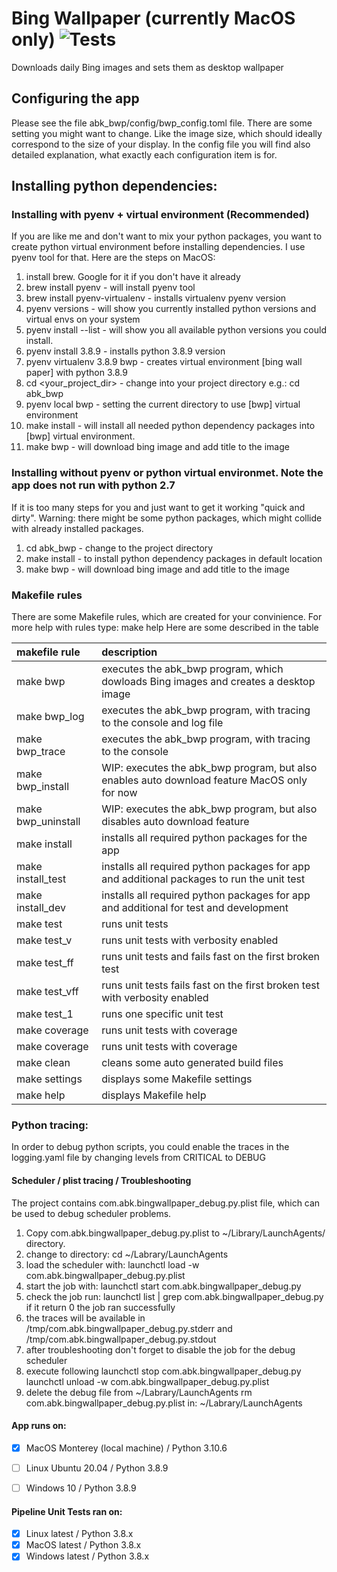 # Bing Wallpaper (currently MacOS only) ![Tests](https://github.com/alexbigkid/abk_bwp/actions/workflows/pipeline.yml/badge.svg)
Downloads daily Bing images and sets them as desktop wallpaper


## Configuring the app
Please see the file abk_bwp/config/bwp_config.toml file. There are some setting you might want to change.
Like the image size, which should ideally correspond to the size of your display.
In the config file you will find also detailed explanation, what exactly each configuration item is for.


## Installing python dependencies:
### Installing with pyenv + virtual environment (Recommended)
If you are like me and don't want to mix your python packages, you want to create python virtual environment before installing dependencies.
I use pyenv tool for that. Here are the steps on MacOS:
1. install brew. Google for it if you don't have it already
2. brew install pyenv - will install pyenv tool
3. brew install pyenv-virtualenv - installs virtualenv pyenv version
4. pyenv versions - will show you currently installed python versions and virtual envs on your system
5. pyenv install --list - will show you all available python versions you could install.
6. pyenv install 3.8.9 - installs python 3.8.9 version
7. pyenv virtualenv 3.8.9 bwp - creates virtual environment [bing wall paper] with python 3.8.9
8. cd <your_project_dir> - change into your project directory e.g.: cd abk_bwp
9. pyenv local bwp - setting the current directory to use [bwp] virtual environment
10. make install - will install all needed python dependency packages into [bwp] virtual environment.
11. make bwp - will download bing image and add title to the image


### Installing without pyenv or python virtual environmet. Note the app does not run with python 2.7
If it is too many steps for you and just want to get it working "quick and dirty".
Warning: there might be some python packages, which might collide with already installed packages.
1. cd abk_bwp - change to the project directory
2. make install - to install python dependency packages in default location
3. make bwp - will download bing image and add title to the image


### Makefile rules
There are some Makefile rules, which are created for your convinience. For more help with rules type: make help
Here are some described in the table

| makefile rule      | description                                                                                  |
| :----------------- | :------------------------------------------------------------------------------------------- |
| make bwp           | executes the abk_bwp program, which dowloads Bing images and creates a desktop image         |
| make bwp_log       | executes the abk_bwp program, with tracing to the console and log file                       |
| make bwp_trace     | executes the abk_bwp program, with tracing to the console                                    |
| make bwp_install   | WIP: executes the abk_bwp program, but also enables auto download feature MacOS only for now |
| make bwp_uninstall | WIP: executes the abk_bwp program, but also disables auto download feature                   |
| make install       | installs all required python packages for the app                                            |
| make install_test  | installs all required python packages for app and additional packages to run the unit test   |
| make install_dev   | installs all required python packages for app and additional for test and development        |
| make test          | runs unit tests                                                                              |
| make test_v        | runs unit tests with verbosity enabled                                                       |
| make test_ff       | runs unit tests and fails fast on the first broken test                                      |
| make test_vff      | runs unit tests fails fast on the first broken test with verbosity enabled                   |
| make test_1 <test> | runs one specific unit test                                                                  |
| make coverage      | runs unit tests with coverage                                                                |
| make coverage      | runs unit tests with coverage                                                                |
| make clean         | cleans some auto generated build files                                                       |
| make settings      | displays some Makefile settings                                                              |
| make help          | displays Makefile help                                                                       |


### Python tracing:
In order to debug python scripts, you could enable the traces in the
logging.yaml file by changing levels from CRITICAL to DEBUG


#### Scheduler / plist tracing / Troubleshooting
The project contains com.abk.bingwallpaper_debug.py.plist file, which can be used to debug scheduler problems.
1. Copy com.abk.bingwallpaper_debug.py.plist to ~/Library/LaunchAgents/ directory.
2. change to directory: cd ~/Labrary/LaunchAgents
3. load the scheduler with: launchctl load -w com.abk.bingwallpaper_debug.py.plist
4. start the job with: launchctl start com.abk.bingwallpaper_debug.py
5. check the job run: launchctl list | grep com.abk.bingwallpaper_debug.py
   if it return 0 the job ran successfully
6. the traces will be available in
   /tmp/com.abk.bingwallpaper_debug.py.stderr
   and
   /tmp/com.abk.bingwallpaper_debug.py.stdout
7. after troubleshooting don't forget to disable the job for the debug scheduler
8. execute following
   launchctl stop com.abk.bingwallpaper_debug.py
   launchctl unload -w com.abk.bingwallpaper_debug.py.plist
9. delete the debug file from ~/Labrary/LaunchAgents
   rm com.abk.bingwallpaper_debug.py.plist in: ~/Labrary/LaunchAgents


#### App runs on:
- [x] MacOS Monterey (local machine) / Python 3.10.6
- [ ] Linux Ubuntu 20.04  / Python 3.8.9
- [ ] Windows 10 / Python 3.8.9


#### Pipeline Unit Tests ran on:
- [x] Linux latest / Python 3.8.x
- [x] MacOS latest / Python 3.8.x
- [x] Windows latest / Python 3.8.x
